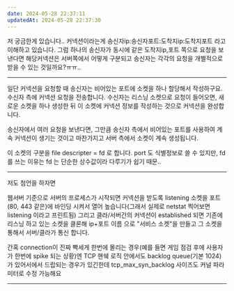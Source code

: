 ```yaml
---
date: 2024-05-28 22:37:11
updatedAt: 2024-05-28 22:37:30
---
```

저 궁금한게 있습니다..
커넥션이라는게 송신자ip:송신자포트:도착지ip:도착지포트 라고 이해하고 있습니다. 그럼 하나의 송신자가 동시에 같은 도착지ip,포트 쪽으로 요청을 보낸다면 해당커넥션은 서버쪽에서 어떻게 구분되고 송신자는 각각의 요청을 개별적으로 받을 수 있는 것일까요?ㅠㅠ..

---

일단 커넥션을 요청할 때 송신자는 비어있는 포트에 소켓을 하나 할당해서 작성하구요. 수신자 측에 커넥션 요청을 전송합니다. 수신자는 리스닝 소켓으로 요청이 들어오면, 새로운 소켓을 하나 생성한 뒤 이 소켓에 커넥션 정보를 작성하는 것으로 커넥션을 완성합니다.

송신자에서 여러 요청을 보낸다면, 그만큼 송신자 측에서 비어있는 포트를 사용하여 계속 커넥션이 생기는 것이고 마찬가지고 서버 측에서 소켓이 계속 생성됩니다.

이 소켓의 구분을 file descripter = fd 로 합니다. port 도 식별정보로 쓸 수 있지만, fd 를 쓰는 이유는 fd 는 단순한 상수값이라 다루기가 쉽기 때문..

---
저도 첨언을 하자면 

웹서버 기준으로 서버의 프로세스가 시작되면 커넥션을 받도록 listening 소켓을 포트(80, 443 같은)에 바인딩 시켜서 열어 높습니다(그래서 실제로 netstat 찍어보면 listening 이라고 프린트됨) 그리고 클라/서버간의 커넥션이 established 되면 기존에 리스닝 하고 있는 소켓을 클론해 ip+포트 이름 으로 "서비스 소켓"을 만들고 그 소켓을 통해서 서버/클라가 통신 합니다. 

간혹 connection이 진짜 빡세게 한번에 몰리는 경우(예를 들면 게임 점검 후에 사용자가 한번에 spike 되는 상황)엔 TCP 핸쉑 로직 안에서도 backlog queue(기본 1024)가 있어서에서 드랍되는 경우가 있긴한데 tcp_max_syn_backlog 사이즈도 커널 파라미터로 수정 가능해요

---

